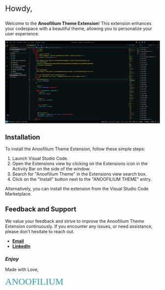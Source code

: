 <link rel="preconnect" href="https://fonts.googleapis.com">
<link rel="preconnect" href="https://fonts.gstatic.com" crossorigin>
<link href="https://fonts.googleapis.com/css2?family=Saira+Stencil+One&display=swap" rel="stylesheet">

<p style="font-size:25px">Howdy,</p>

Welcome to the **Anoofilium Theme Extension**! This extension enhances your codespace with a beautiful theme, allowing you to personalize your user experience.

![sample img](images/sample.png)

## Installation

To install the Anoofilium Theme Extension, follow these simple steps:

1. Launch Visual Studio Code.
1. Open the Extensions view by clicking on the Extensions icon in the Activity Bar on the side of the window.
1. Search for "Anoofilium Theme" in the Extensions view search box.
1. Click on the "Install" button next to the "ANOOFILIUM THEME" entry.

Alternatively, you can install the extension from the Visual Studio Code Marketplace.

## Feedback and Support

We value your feedback and strive to improve the Anoofilium Theme Extension continuously. If you encounter any issues, or need assistance, please don't hesitate to reach out.

- **[Email](mailTo:anuabdulkadar@gmail.com)**
- **[LinkedIn](https://www.linkedin.com/in/anoof-abdul-kadar-883433147/)**

### **_Enjoy_**

Made with Love,

<a href="https://github.com/ANU1o" style="font-family: 'Saira Stencil One', cursive; font-size:30px; text-decoration:none;color:#3B9CAC">ANOOFILIUM</a>